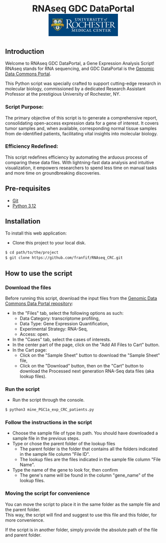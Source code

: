 <h1 align="center">
RNAseq GDC DataPortal

<br>
<img alt="University of Rochester Medical Center logo" src="./static/media/URMC_Logo.jpeg" width="224px"/>
<br/>
</h1>

## Introduction
Welcome to RNAseq GDC DataPortal, a Gene Expression Analysis Script!<br>
RNAseq stands for RNA sequencing, and GDC DataPortal is the [Genomic Data Commons Portal](https://portal.gdc.cancer.gov/).

This Python script was specially crafted to support cutting-edge research in molecular biology, commissioned by a dedicated Research Assistant Professor at the prestigious University of Rochester, NY.

### Script Purpose:
The primary objective of this script is to generate a comprehensive report, consolidating open-access expression data for a gene of interest. It covers tumor samples and, when available, corresponding normal tissue samples from de-identified patients, facilitating vital insights into molecular biology.
### Efficiency Redefined:
This script redefines efficiency by automating the arduous process of comparing these data files. With lightning-fast data analysis and intuitive visualization, it empowers researchers to spend less time on manual tasks and more time on groundbreaking discoveries.

## Pre-requisites
* [Git](https://git-scm.com/downloads)
* [Python 3.12](https://www.python.org/downloads/release/python-3120/)

## Installation
To install this web application:
- Clone this project to your local disk.
```bash
$ cd path/to/the/project
$ git clone https://github.com/franfif/RNAseq_CRC.git
```

## How to use the script
### Download the files
Before running this script, download the input files from 
the [Genomic Data Commons Data Portal repository](https://portal.gdc.cancer.gov/repository):
- In the "Files" tab, select the following options as such:
  - Data Category: transcriptome profiling, 
  - Data Type: Gene Expression Quantification, 
  - Experimental Strategy: RNA-Seq,
  - Access: open.
- In the "Cases" tab, select the cases of interests.
- In the center part of the page, click on the "Add All Files to Cart" button.
- In the Cart page:
  - Click on the "Sample Sheet" button to download the "Sample Sheet" file,
  - Click on the "Download" button, then on the "Cart" button to download the Processed next generation RNA-Seq data files (aka lookup files).

### Run the script
- Run the script through the console.
```bash
$ python3 mine_PGC1a_exp_CRC_patients.py
```

### Follow the instructions in the script
  - Choose the sample file of type its path.
You should have downloaded a sample file in the previous steps.
  - Type or chose the parent folder of the lookup files
    - The parent folder is the folder that contains all the folders indicated in the sample 
      file column "File ID".
    - The lookup files are the files indicated in the sample file column "File Name".
  - Type the name of the gene to look for, then confirm
    - The gene's name will be found in the column "gene_name" of the lookup files.

### Moving the script for convenience
You can move the script to place it in the same folder as the sample file and the parent folder.<br>
This way, the script will find and suggest to use this file and this folder, for more convenience.

If the script is in another folder, simply provide the absolute path of the file and parent folder.
